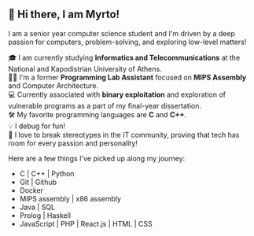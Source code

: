 ## 👋 Hi there, I am Myrto!

I am a senior year computer science student and I'm driven by a deep passion for computers, problem-solving, and exploring low-level matters!

🎓 I am currently studying **Informatics and Telecommunications** at the National and Kapodistrian University of Athens.<br />
🧑‍🏫 I'm a former **Programming Lab Assistant** focused on **MIPS Assembly** and Computer Architecture.<br />
💻 Currently associated with **binary exploitation** and exploration of vulnerable programs as a part of my final-year dissertation.<br />
🛠️ My favorite programming languages are **C** and **C++**.<br />
💡 I debug for fun!<br />
🎀 I love to break stereotypes in the IT community, proving that tech has room for every passion and personality!<br />

Here are a few things I've picked up along my journey:
- C | C++ | Python
- Git | Github
- Docker
- MIPS assembly | x86 assembly
- Java | SQL
- Prolog | Haskell
- JavaScript | PHP | React.js | HTML | CSS



